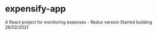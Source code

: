 # expensify-app
A React project for monitoring expenses - Redux version
Started building 26/02/2021
